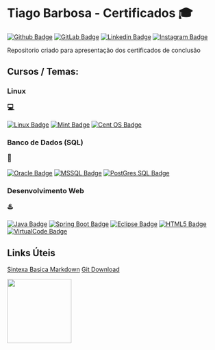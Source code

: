 # Tiago Barbosa - Certificados :mortar_board:

[![Github Badge](https://img.shields.io/badge/GitHub-100000?style=for-the-badge&logo=github&logoColor=white&link=https://github.com/TiagoABarbosa)](https://github.com/TiagoABarbosa)
[![GitLab Badge](https://img.shields.io/badge/GitLab-330F63?style=for-the-badge&logo=gitlab&logoColor=white&https://gitlab.com/tiago.barbosa)](https://gitlab.com/tiago.barbosa)
[![Linkedin Badge](https://img.shields.io/badge/LinkedIn-0077B5?style=for-the-badge&logo=linkedin&logoColor=white&link=https://www.linkedin.com/in/tiagoalvestec/)](https://www.linkedin.com/in/tiagoalvestec/)
[![Instagram Badge](https://img.shields.io/badge/Instagram-E4405F?style=for-the-badge&logo=instagram&logoColor=white&https://www.instagram.com/tiago_alvves/)](https://www.instagram.com/tiago_alvves/)


Repositorio criado para apresentação dos certificados de conclusão



## Cursos / Temas:

### Linux<p> :computer:
[![Linux Badge](https://img.shields.io/badge/Linux-FCC624?style=for-the-badge&logo=linux&logoColor=black)](https://www.linux.org/pages/download/)
[![Mint Badge](https://img.shields.io/badge/Linux_Mint-87CF3E?style=for-the-badge&logo=linux-mint&logoColor=white)](https://www.linuxmint.com/download.php)
[![Cent OS Badge](https://img.shields.io/badge/Cent%20OS-262577?style=for-the-badge&logo=CentOS&logoColor=white)](https://www.linuxmint.com/download.php)

### Banco de Dados (SQL)<p> :dvd:
[![Oracle Badge](https://img.shields.io/badge/Oracle-F80000?style=for-the-badge&logo=oracle&logoColor=black)](https://www.oracle.com/database/)
[![MSSQL Badge](https://img.shields.io/badge/Microsoft%20SQL%20Sever-CC2927?style=for-the-badge&logo=microsoft%20sql%20server&logoColor=white)](https://www.microsoft.com/pt-br/sql-server/sql-server-downloads)
[![PostGres SQL Badge](https://img.shields.io/badge/PostgreSQL-316192?style=for-the-badge&logo=postgresql&logoColor=white)](https://www.postgresql.org/)  

### Desenvolvimento Web<p> :hotsprings:
[![Java Badge](https://img.shields.io/badge/Java-ED8B00?style=for-the-badge&logo=java&logoColor=white)](https://developer.oracle.com/br/java/)
[![Spring Boot Badge](https://img.shields.io/badge/Spring_Boot-F2F4F9?style=for-the-badge&logo=spring-boot)](https://spring.io/projects/spring-boot)
[![Eclipse Badge](https://img.shields.io/badge/Eclipse-2C2255?style=for-the-badge&logo=eclipse&logoColor=white)](https://www.eclipse.org/downloads/)
[![HTML5 Badge](https://img.shields.io/badge/HTML5-E34F26?style=for-the-badge&logo=html5&logoColor=white)](https://pt.wikipedia.org/wiki/HTML5)
[![VirtualCode Badge](https://img.shields.io/badge/Visual_Studio-5C2D91?style=for-the-badge&logo=visual%20studio&logoColor=white)](https://code.visualstudio.com/)


## Links Úteis

[Sintexa Basica Markdown](https://www.markdownguide.org/basic-syntax/)
[Git Download](https://git-scm.com/downloads)

<img src="https://user-images.githubusercontent.com/82111560/127757027-c5d69b0f-28a8-4697-a493-972253bb3f19.png" width="150">
